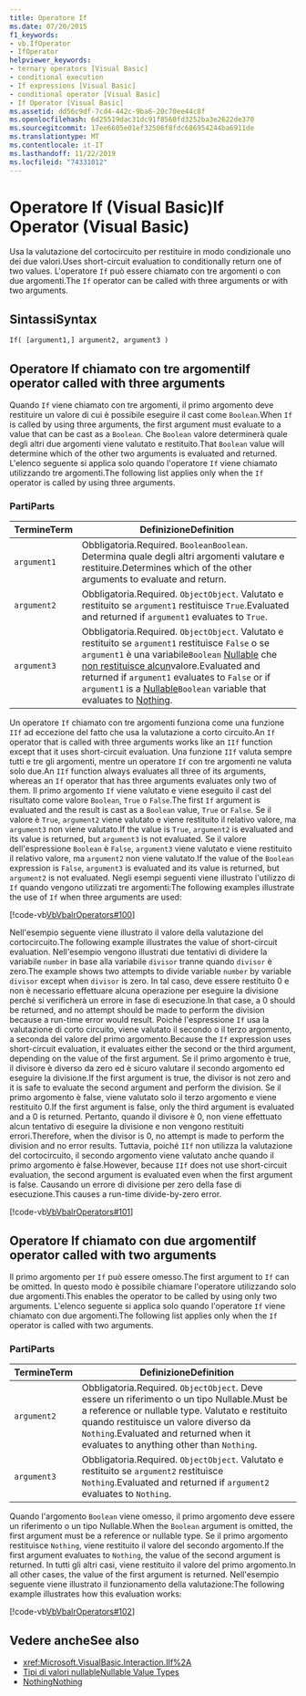 ```yaml
---
title: Operatore If
ms.date: 07/20/2015
f1_keywords:
- vb.IfOperator
- IfOperator
helpviewer_keywords:
- ternary operators [Visual Basic]
- conditional execution
- If expressions [Visual Basic]
- conditional operator [Visual Basic]
- If Operator [Visual Basic]
ms.assetid: dd56c9df-7cd4-442c-9ba6-20c70ee44c8f
ms.openlocfilehash: 6d25519dac31dc91f8560fd3252ba3e2622de370
ms.sourcegitcommit: 17ee6605e01ef32506f8fdc686954244ba6911de
ms.translationtype: MT
ms.contentlocale: it-IT
ms.lasthandoff: 11/22/2019
ms.locfileid: "74331012"
---
```

# <a name="if-operator-visual-basic"></a><span data-ttu-id="b263e-102">Operatore If (Visual Basic)</span><span class="sxs-lookup"><span data-stu-id="b263e-102">If Operator (Visual Basic)</span></span>

<span data-ttu-id="b263e-103">Usa la valutazione del cortocircuito per restituire in modo condizionale uno dei due valori.</span><span class="sxs-lookup"><span data-stu-id="b263e-103">Uses short-circuit evaluation to conditionally return one of two values.</span></span> <span data-ttu-id="b263e-104">L'operatore `If` può essere chiamato con tre argomenti o con due argomenti.</span><span class="sxs-lookup"><span data-stu-id="b263e-104">The `If` operator can be called with three arguments or with two arguments.</span></span>

## <a name="syntax"></a><span data-ttu-id="b263e-105">Sintassi</span><span class="sxs-lookup"><span data-stu-id="b263e-105">Syntax</span></span>

```vb
If( [argument1,] argument2, argument3 )
```

## <a name="if-operator-called-with-three-arguments"></a><span data-ttu-id="b263e-106">Operatore If chiamato con tre argomenti</span><span class="sxs-lookup"><span data-stu-id="b263e-106">If operator called with three arguments</span></span>

<span data-ttu-id="b263e-107">Quando `If` viene chiamato con tre argomenti, il primo argomento deve restituire un valore di cui è possibile eseguire il cast come `Boolean`.</span><span class="sxs-lookup"><span data-stu-id="b263e-107">When `If` is called by using three arguments, the first argument must evaluate to a value that can be cast as a `Boolean`.</span></span> <span data-ttu-id="b263e-108">Che `Boolean` valore determinerà quale degli altri due argomenti viene valutato e restituito.</span><span class="sxs-lookup"><span data-stu-id="b263e-108">That `Boolean` value will determine which of the other two arguments is evaluated and returned.</span></span> <span data-ttu-id="b263e-109">L'elenco seguente si applica solo quando l'operatore `If` viene chiamato utilizzando tre argomenti.</span><span class="sxs-lookup"><span data-stu-id="b263e-109">The following list applies only when the `If` operator is called by using three arguments.</span></span>

### <a name="parts"></a><span data-ttu-id="b263e-110">Parti</span><span class="sxs-lookup"><span data-stu-id="b263e-110">Parts</span></span>

|<span data-ttu-id="b263e-111">Termine</span><span class="sxs-lookup"><span data-stu-id="b263e-111">Term</span></span>|<span data-ttu-id="b263e-112">Definizione</span><span class="sxs-lookup"><span data-stu-id="b263e-112">Definition</span></span>|
|---|---|
|`argument1`|<span data-ttu-id="b263e-113">Obbligatoria.</span><span class="sxs-lookup"><span data-stu-id="b263e-113">Required.</span></span> <span data-ttu-id="b263e-114">`Boolean`</span><span class="sxs-lookup"><span data-stu-id="b263e-114">`Boolean`.</span></span> <span data-ttu-id="b263e-115">Determina quale degli altri argomenti valutare e restituire.</span><span class="sxs-lookup"><span data-stu-id="b263e-115">Determines which of the other arguments to evaluate and return.</span></span>|
|`argument2`|<span data-ttu-id="b263e-116">Obbligatoria.</span><span class="sxs-lookup"><span data-stu-id="b263e-116">Required.</span></span> <span data-ttu-id="b263e-117">`Object`</span><span class="sxs-lookup"><span data-stu-id="b263e-117">`Object`.</span></span> <span data-ttu-id="b263e-118">Valutato e restituito se `argument1` restituisce `True`.</span><span class="sxs-lookup"><span data-stu-id="b263e-118">Evaluated and returned if `argument1` evaluates to `True`.</span></span>|
|`argument3`|<span data-ttu-id="b263e-119">Obbligatoria.</span><span class="sxs-lookup"><span data-stu-id="b263e-119">Required.</span></span> <span data-ttu-id="b263e-120">`Object`</span><span class="sxs-lookup"><span data-stu-id="b263e-120">`Object`.</span></span> <span data-ttu-id="b263e-121">Valutato e restituito se `argument1` restituisce `False` o se `argument1` è una variabile`Boolean` [Nullable](../../../visual-basic/programming-guide/language-features/data-types/nullable-value-types.md) che [non restituisce alcun](../../../visual-basic/language-reference/nothing.md)valore.</span><span class="sxs-lookup"><span data-stu-id="b263e-121">Evaluated and returned if `argument1` evaluates to `False` or if `argument1` is a [Nullable](../../../visual-basic/programming-guide/language-features/data-types/nullable-value-types.md)`Boolean` variable that evaluates to [Nothing](../../../visual-basic/language-reference/nothing.md).</span></span>|

<span data-ttu-id="b263e-122">Un operatore `If` chiamato con tre argomenti funziona come una funzione `IIf` ad eccezione del fatto che usa la valutazione a corto circuito.</span><span class="sxs-lookup"><span data-stu-id="b263e-122">An `If` operator that is called with three arguments works like an `IIf` function except that it uses short-circuit evaluation.</span></span> <span data-ttu-id="b263e-123">Una funzione `IIf` valuta sempre tutti e tre gli argomenti, mentre un operatore `If` con tre argomenti ne valuta solo due.</span><span class="sxs-lookup"><span data-stu-id="b263e-123">An `IIf` function always evaluates all three of its arguments, whereas an `If` operator that has three arguments evaluates only two of them.</span></span> <span data-ttu-id="b263e-124">Il primo argomento `If` viene valutato e viene eseguito il cast del risultato come valore `Boolean`, `True` o `False`.</span><span class="sxs-lookup"><span data-stu-id="b263e-124">The first `If` argument is evaluated and the result is cast as a `Boolean` value, `True` or `False`.</span></span> <span data-ttu-id="b263e-125">Se il valore è `True`, `argument2` viene valutato e viene restituito il relativo valore, ma `argument3` non viene valutato.</span><span class="sxs-lookup"><span data-stu-id="b263e-125">If the value is `True`, `argument2` is evaluated and its value is returned, but `argument3` is not evaluated.</span></span> <span data-ttu-id="b263e-126">Se il valore dell'espressione `Boolean` è `False`, `argument3` viene valutato e viene restituito il relativo valore, ma `argument2` non viene valutato.</span><span class="sxs-lookup"><span data-stu-id="b263e-126">If the value of the `Boolean` expression is `False`, `argument3` is evaluated and its value is returned, but `argument2` is not evaluated.</span></span> <span data-ttu-id="b263e-127">Negli esempi seguenti viene illustrato l'utilizzo di `If` quando vengono utilizzati tre argomenti:</span><span class="sxs-lookup"><span data-stu-id="b263e-127">The following examples illustrate the use of `If` when three arguments are used:</span></span>

[!code-vb[VbVbalrOperators#100](~/samples/snippets/visualbasic/VS_Snippets_VBCSharp/VbVbalrOperators/VB/Class4.vb#100)]

<span data-ttu-id="b263e-128">Nell'esempio seguente viene illustrato il valore della valutazione del cortocircuito.</span><span class="sxs-lookup"><span data-stu-id="b263e-128">The following example illustrates the value of short-circuit evaluation.</span></span> <span data-ttu-id="b263e-129">Nell'esempio vengono illustrati due tentativi di dividere la variabile `number` in base alla variabile `divisor` tranne quando `divisor` è zero.</span><span class="sxs-lookup"><span data-stu-id="b263e-129">The example shows two attempts to divide variable `number` by variable `divisor` except when `divisor` is zero.</span></span> <span data-ttu-id="b263e-130">In tal caso, deve essere restituito 0 e non è necessario effettuare alcuna operazione per eseguire la divisione perché si verificherà un errore in fase di esecuzione.</span><span class="sxs-lookup"><span data-stu-id="b263e-130">In that case, a 0 should be returned, and no attempt should be made to perform the division because a run-time error would result.</span></span> <span data-ttu-id="b263e-131">Poiché l'espressione `If` usa la valutazione di corto circuito, viene valutato il secondo o il terzo argomento, a seconda del valore del primo argomento.</span><span class="sxs-lookup"><span data-stu-id="b263e-131">Because the `If` expression uses short-circuit evaluation, it evaluates either the second or the third argument, depending on the value of the first argument.</span></span> <span data-ttu-id="b263e-132">Se il primo argomento è true, il divisore è diverso da zero ed è sicuro valutare il secondo argomento ed eseguire la divisione.</span><span class="sxs-lookup"><span data-stu-id="b263e-132">If the first argument is true, the divisor is not zero and it is safe to evaluate the second argument and perform the division.</span></span> <span data-ttu-id="b263e-133">Se il primo argomento è false, viene valutato solo il terzo argomento e viene restituito 0.</span><span class="sxs-lookup"><span data-stu-id="b263e-133">If the first argument is false, only the third argument is evaluated and a 0 is returned.</span></span> <span data-ttu-id="b263e-134">Pertanto, quando il divisore è 0, non viene effettuato alcun tentativo di eseguire la divisione e non vengono restituiti errori.</span><span class="sxs-lookup"><span data-stu-id="b263e-134">Therefore, when the divisor is 0, no attempt is made to perform the division and no error results.</span></span> <span data-ttu-id="b263e-135">Tuttavia, poiché `IIf` non utilizza la valutazione del cortocircuito, il secondo argomento viene valutato anche quando il primo argomento è false.</span><span class="sxs-lookup"><span data-stu-id="b263e-135">However, because `IIf` does not use short-circuit evaluation, the second argument is evaluated even when the first argument is false.</span></span> <span data-ttu-id="b263e-136">Causando un errore di divisione per zero della fase di esecuzione.</span><span class="sxs-lookup"><span data-stu-id="b263e-136">This causes a run-time divide-by-zero error.</span></span>

[!code-vb[VbVbalrOperators#101](~/samples/snippets/visualbasic/VS_Snippets_VBCSharp/VbVbalrOperators/VB/Class4.vb#101)]

## <a name="if-operator-called-with-two-arguments"></a><span data-ttu-id="b263e-137">Operatore If chiamato con due argomenti</span><span class="sxs-lookup"><span data-stu-id="b263e-137">If operator called with two arguments</span></span>

<span data-ttu-id="b263e-138">Il primo argomento per `If` può essere omesso.</span><span class="sxs-lookup"><span data-stu-id="b263e-138">The first argument to `If` can be omitted.</span></span> <span data-ttu-id="b263e-139">In questo modo è possibile chiamare l'operatore utilizzando solo due argomenti.</span><span class="sxs-lookup"><span data-stu-id="b263e-139">This enables the operator to be called by using only two arguments.</span></span> <span data-ttu-id="b263e-140">L'elenco seguente si applica solo quando l'operatore `If` viene chiamato con due argomenti.</span><span class="sxs-lookup"><span data-stu-id="b263e-140">The following list applies only when the `If` operator is called with two arguments.</span></span>

### <a name="parts"></a><span data-ttu-id="b263e-141">Parti</span><span class="sxs-lookup"><span data-stu-id="b263e-141">Parts</span></span>

|<span data-ttu-id="b263e-142">Termine</span><span class="sxs-lookup"><span data-stu-id="b263e-142">Term</span></span>|<span data-ttu-id="b263e-143">Definizione</span><span class="sxs-lookup"><span data-stu-id="b263e-143">Definition</span></span>|
|---|---|
|`argument2`|<span data-ttu-id="b263e-144">Obbligatoria.</span><span class="sxs-lookup"><span data-stu-id="b263e-144">Required.</span></span> <span data-ttu-id="b263e-145">`Object`</span><span class="sxs-lookup"><span data-stu-id="b263e-145">`Object`.</span></span> <span data-ttu-id="b263e-146">Deve essere un riferimento o un tipo Nullable.</span><span class="sxs-lookup"><span data-stu-id="b263e-146">Must be a reference or nullable type.</span></span> <span data-ttu-id="b263e-147">Valutato e restituito quando restituisce un valore diverso da `Nothing`.</span><span class="sxs-lookup"><span data-stu-id="b263e-147">Evaluated and returned when it evaluates to anything other than `Nothing`.</span></span>|
|`argument3`|<span data-ttu-id="b263e-148">Obbligatoria.</span><span class="sxs-lookup"><span data-stu-id="b263e-148">Required.</span></span> <span data-ttu-id="b263e-149">`Object`</span><span class="sxs-lookup"><span data-stu-id="b263e-149">`Object`.</span></span> <span data-ttu-id="b263e-150">Valutato e restituito se `argument2` restituisce `Nothing`.</span><span class="sxs-lookup"><span data-stu-id="b263e-150">Evaluated and returned if `argument2` evaluates to `Nothing`.</span></span>|

<span data-ttu-id="b263e-151">Quando l'argomento `Boolean` viene omesso, il primo argomento deve essere un riferimento o un tipo Nullable.</span><span class="sxs-lookup"><span data-stu-id="b263e-151">When the `Boolean` argument is omitted, the first argument must be a reference or nullable type.</span></span> <span data-ttu-id="b263e-152">Se il primo argomento restituisce `Nothing`, viene restituito il valore del secondo argomento.</span><span class="sxs-lookup"><span data-stu-id="b263e-152">If the first argument evaluates to `Nothing`, the value of the second argument is returned.</span></span> <span data-ttu-id="b263e-153">In tutti gli altri casi, viene restituito il valore del primo argomento.</span><span class="sxs-lookup"><span data-stu-id="b263e-153">In all other cases, the value of the first argument is returned.</span></span> <span data-ttu-id="b263e-154">Nell'esempio seguente viene illustrato il funzionamento della valutazione:</span><span class="sxs-lookup"><span data-stu-id="b263e-154">The following example illustrates how this evaluation works:</span></span>

[!code-vb[VbVbalrOperators#102](~/samples/snippets/visualbasic/VS_Snippets_VBCSharp/VbVbalrOperators/VB/Class4.vb#102)]

## <a name="see-also"></a><span data-ttu-id="b263e-155">Vedere anche</span><span class="sxs-lookup"><span data-stu-id="b263e-155">See also</span></span>

- <xref:Microsoft.VisualBasic.Interaction.IIf%2A>
- [<span data-ttu-id="b263e-156">Tipi di valori nullable</span><span class="sxs-lookup"><span data-stu-id="b263e-156">Nullable Value Types</span></span>](../../programming-guide/language-features/data-types/nullable-value-types.md)
- [<span data-ttu-id="b263e-157">Nothing</span><span class="sxs-lookup"><span data-stu-id="b263e-157">Nothing</span></span>](../nothing.md)
